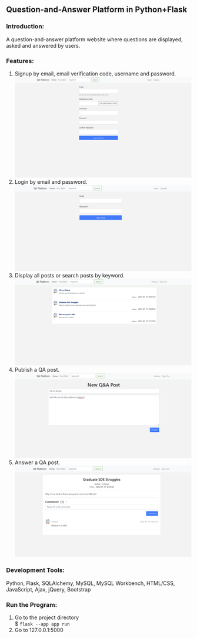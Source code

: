 ## Question-and-Answer Platform in Python+Flask

### Introduction:

A question-and-answer platform website where questions are displayed, asked and answered by users.

### Features:

1. Signup by email, email verification code, username and password.
   ![signup page](./screenshots/signup_page.png)  
2. Login by email and password.
   ![login page](./screenshots/login_page.png)
3. Display all posts or search posts by keyword.
   ![login page](./screenshots/homepage.png)
4. Publish a QA post.
   ![login page](./screenshots/new_post.png)
5. Answer a QA post.
   ![login page](./screenshots/comment.png)

### Development Tools:

Python, Flask, SQLAlchemy, MySQL, MySQL Workbench, HTML/CSS, JavaScript, Ajax, jQuery, Bootstrap

### Run the Program:

1. Go to the project directory  
$ `flask --app app run`  
2. Go to 127.0.0.1:5000